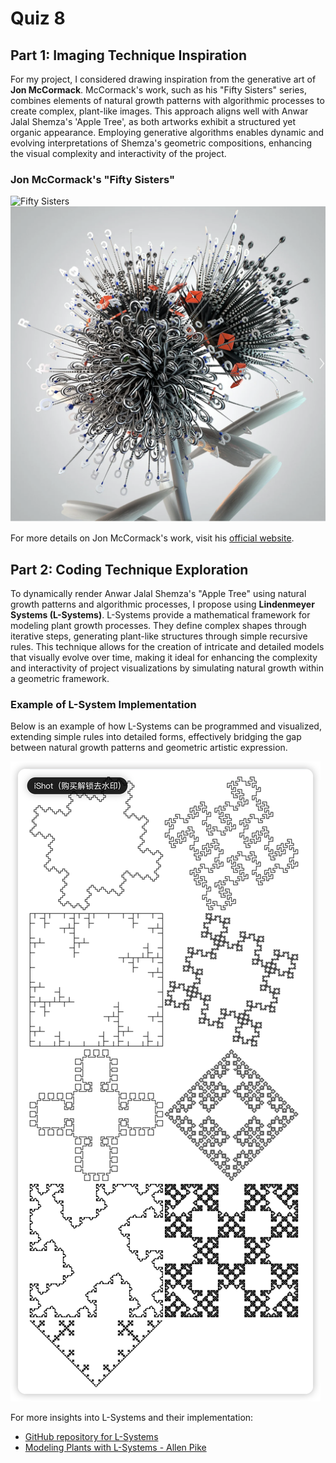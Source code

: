 # Quiz 8

## Part 1: Imaging Technique Inspiration

For my project, I considered drawing inspiration from the generative art of **Jon McCormack**. McCormack's work, such as his "Fifty Sisters" series, combines elements of natural growth patterns with algorithmic processes to create complex, plant-like images. This approach aligns well with Anwar Jalal Shemza's 'Apple Tree', as both artworks exhibit a structured yet organic appearance. Employing generative algorithms enables dynamic and evolving interpretations of Shemza's geometric compositions, enhancing the visual complexity and interactivity of the project.

### Jon McCormack's "Fifty Sisters"
![Fifty Sisters](readmeImages/1.png)
![Fifty Sisters](readmeImages/2.png)

For more details on Jon McCormack's work, visit his [official website](https://example.com).

## Part 2: Coding Technique Exploration

To dynamically render Anwar Jalal Shemza's "Apple Tree" using natural growth patterns and algorithmic processes, I propose using **Lindenmeyer Systems (L-Systems)**. L-Systems provide a mathematical framework for modeling plant growth processes. They define complex shapes through iterative steps, generating plant-like structures through simple recursive rules. This technique allows for the creation of intricate and detailed models that visually evolve over time, making it ideal for enhancing the complexity and interactivity of project visualizations by simulating natural growth within a geometric framework.

### Example of L-System Implementation
Below is an example of how L-Systems can be programmed and visualized, extending simple rules into detailed forms, effectively bridging the gap between natural growth patterns and geometric artistic expression.

![L-System Example](readmeimages/3.jpg)

For more insights into L-Systems and their implementation:
- [GitHub repository for L-Systems](https://github.com/arendsee/lsystems)
- [Modeling Plants with L-Systems - Allen Pike](https://allenpike.com/modeling-plants-with-l-systems/)
